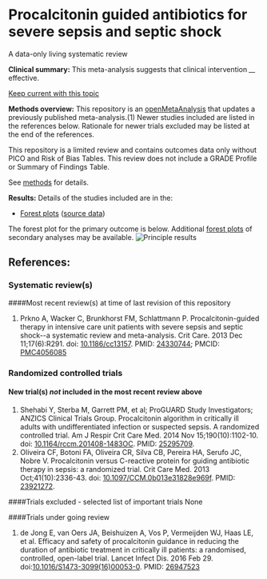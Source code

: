 # Procalcitonin guided antibiotics for severe sepsis and septic shock
A data-only living systematic review

**Clinical summary:** This meta-analysis suggests that clinical intervention *__* effective.

[Keep current with this topic](Keep-up.md)

**Methods overview:** This repository is an [openMetaAnalysis](https://openmetaanalysis.github.io/) that updates a previously published meta-analysis.(1) Newer studies included are listed in the references below. Rationale for newer trials excluded may be listed at the end of the references. 

This repository is a limited review and contains outcomes data only without PICO and Risk of Bias Tables.  This review does not include a GRADE Profile or Summary of Findings Table.

See [methods](http://openmetaanalysis.github.io/methods.html) for details.

**Results:** Details of the studies included are in the:
* [Forest plots](../../tree/master/forest-plots) ([source data](../../tree/master/data))

The forest plot for the primary outcome is below. Additional [forest plots](../../tree/master/forest-plots) of secondary analyses may be available. 
![Principle results](https://raw.githubusercontent.com/openMetaAnalysis/Procalcitonin-guided-antibiotics-for-severe-sepsis-and-septic-shock/master/forest-plots/Outcome-Primary.png "Principle results")

References:
----------------------------------
### Systematic review(s)
####Most recent review(s) at time of last revision of this repository
1. Prkno A, Wacker C, Brunkhorst FM, Schlattmann P. Procalcitonin-guided therapy in intensive care unit patients with severe sepsis and septic shock--a systematic
review and meta-analysis. Crit Care. 2013 Dec 11;17(6):R291. doi: [10.1186/cc13157](http://dx.doi.org/10.1186/cc13157).  PMID: [24330744](http://pubmed.gov/24330744); PMCID: [PMC4056085](http://pubmedcentral.gov/PMC4056085)

### Randomized controlled trials 
#### New trial(s) *not* included in the most recent review above
1. Shehabi Y, Sterba M, Garrett PM, et al; ProGUARD Study Investigators; ANZICS Clinical Trials Group. Procalcitonin algorithm in critically ill adults with
undifferentiated infection or suspected sepsis. A randomized controlled trial. Am J Respir Crit Care Med. 2014 Nov 15;190(10):1102-10. doi:
[10.1164/rccm.201408-1483OC](http://dx.doi.org/10.1164/rccm.201408-1483OC.). PMID: [25295709](http://pubmed.gov/25295709).
2. Oliveira CF, Botoni FA, Oliveira CR, Silva CB, Pereira HA, Serufo JC, Nobre V. Procalcitonin versus C-reactive protein for guiding antibiotic therapy in sepsis:
a randomized trial. Crit Care Med. 2013 Oct;41(10):2336-43. doi: [10.1097/CCM.0b013e31828e969f](http://dx.doi.org/10.1097/CCM.0b013e31828e969f). PMID: [23921272](http://pubmed.gov/23921272).

####Trials excluded - selected list of important trials
None

####Trials under going review
1. de Jong E, van Oers JA, Beishuizen A, Vos P, Vermeijden WJ, Haas LE, et al. Efficacy and safety of
procalcitonin guidance in reducing the duration of antibiotic treatment in critically ill patients: a randomised, controlled, open-label trial. Lancet Infect Dis. 2016 Feb 29. doi:[10.1016/S1473-3099(16)00053-0](http://dx.doi.org/10.1016/S1473-3099(16)00053-0). PMID: [26947523](http://pubmed.gov/26947523)
